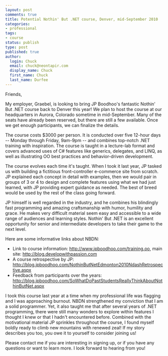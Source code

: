 ```yaml
---
layout: post
comments: true
title: Potential Nothin' But .NET course, Denver, mid-September 2010
categories:
- professional
tags:
- course
status: publish
type: post
published: true
author:
  login: Chuck
  email: chuck@neontapir.com
  display_name: Chuck
  first_name: Chuck
  last_name: Durfee
---
```

Friends,

My employer, Graebel, is looking to bring JP Boodhoo's fantastic Nothin' But .NET course back to Denver this year! We plan to host the course at our headquarters in Aurora, Colorado sometime in mid-September. Many of the seats have already been reserved, but there are still a few available. Once we get enough participants, we can finalize the details.

The course costs $3000 per person. It is conducted over five 12-hour days -- Monday through Friday, 9am-9pm -- and combines top-notch .NET training with inspiration. The course is taught in a lecture-lab format and covers advanced uses of C# features like generics, delegates, and LINQ, as well as illustrating OO best practices and behavior-driven development.

The course evolves each time it's taught. When I took it last year, JP tasked us with building a fictitious front-controller e-commerce site from scratch. JP explained each concept in detail with examples, then we would pair in groups of 3 or 4 to design and complete features using what we had just learned, with JP providing expert guidance as needed. The best of breed would be used by the rest of the class going forward.

JP himself is well regarded in the industry, and he combines his blindingly fast programming and amazing craftsmanship with humor, humility and grace. He makes very difficult material seem easy and accessible to a wide range of audiences and learning styles. Nothin' But .NET is an excellent opportunity for senior and intermediate developers to take their game to the next level.

Here are some informative links about NBDN:

* Link to course information: http://www.jpboodhoo.com/training.oo, main site: http://blog.developwithpassion.com
* A course retrospective by JP: http://blog.jpboodhoo.com/NothinButNetEdmonton2010NdashRetrospective.aspx  
* Feedback from participants over the years: http://blog.jpboodhoo.com/SoWhatDoPastStudentsReallyThinkAboutNothinButNet.aspx  

I took this course last year at a time when my professional life was flagging and I was approaching burnout. NBDN strengthened my conviction that I am a solid programmer. Yet, it also taught me that after several years of .NET programming, there were still many wonders to explore within features I thought I knew or that I hadn't encountered before. Combined with the motivational material JP sprinkles throughout the course, I found myself boldly ready to climb new mountains with renewed zeal! If my story describes you too, you owe it to yourself to consider joining us!

Please contact me if you are interesting in signing up, or if you have any questions or want to learn more. I look forward to hearing from you!
